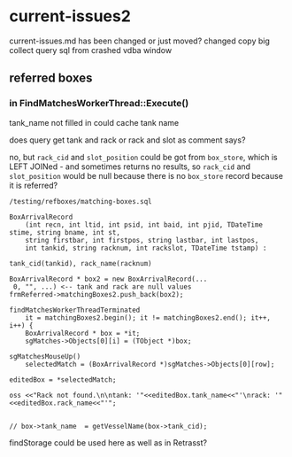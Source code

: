 # current-issues2

current-issues.md has been changed or just moved? changed
copy big collect query sql from crashed vdba window

## referred boxes

### in FindMatchesWorkerThread::Execute()

tank_name not filled in
could cache tank name

does query get tank and rack or rack and slot as comment says?

no, but `rack_cid` and `slot_position` could be got from `box_store`, which is LEFT JOINed - and sometimes returns no results, so `rack_cid` and `slot_position` would be null
because there is no `box_store` record because it is referred?

`/testing/refboxes/matching-boxes.sql`

    BoxArrivalRecord
        (int recn, int ltid, int psid, int baid, int pjid, TDateTime stime, string bname, int st,
        string firstbar, int firstpos, string lastbar, int lastpos,
        int tankid, string racknum, int rackslot, TDateTime tstamp) :

    tank_cid(tankid), rack_name(racknum)

    BoxArrivalRecord * box2 = new BoxArrivalRecord(... 
     0, "", ...) <-- tank and rack are null values
    frmReferred->matchingBoxes2.push_back(box2);

    findMatchesWorkerThreadTerminated
        it = matchingBoxes2.begin(); it != matchingBoxes2.end(); it++, i++) {
        BoxArrivalRecord * box = *it;
        sgMatches->Objects[0][i] = (TObject *)box;

    sgMatchesMouseUp() 
        selectedMatch = (BoxArrivalRecord *)sgMatches->Objects[0][row];

    editedBox = *selectedMatch;

    oss <<"Rack not found.\n\ntank: '"<<editedBox.tank_name<<"'\nrack: '"<<editedBox.rack_name<<"'";


    // box->tank_name  = getVesselName(box->tank_cid);

findStorage could be used here as well as in Retrasst?

